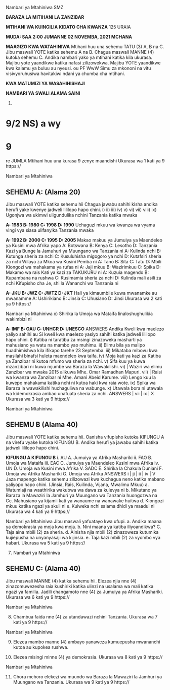 Nambari ya Mtahiniwa
SMZ

**BARAZA LA MITIHANI LA ZANZIBAR**

**MTIHANI WA KUINGILIA KIDATO CHA KWANZA**
125 URAIA

**MUDA: SAA 2:00 JUMANNE 02 NOVEMBA, 2021 MCHANA**

**MAAGIZO KWA WATAHINIWA**
Mtihani huu una sehemu TATU (3) A, B na C.
Jibu maswali YOTE katika sehemu A na B. Chagua maswali MANNE (4)
kutoka sehemu C.
Andika nambari yako ya mtihani katika kila ukurasa.
Majibu yote yaandikwe katika nafasi zilizowekwa.
Majibu YOTE yaandikwe kwa kalamu ya buluu au nyeusi.
ou PF WwW
Simu za mkononi na vitu visivyoruhusiwa havitakiwi ndani ya chumba cha mtihani.

**KWA MATUMIZI YA WASAHIHISHAJI**

**NAMBARI YA SWALI ALAMA SAINI**

1. 
9/2 NS) a wy
=
9
=
re
JUMLA
Mtihani huu una kurasa 9 zenye maandishi
Ukurasa wa 1 kati ya 9
https://

Nambari ya Mtahiniwa

## SEHEMU A: (Alama 20)
Jibu maswali YOTE katika sehemu hii
Chagua jawabu sahihi kisha andika herufi yake kwenye jadweli lililopo hapo chini.
i)
ii)
iii)
iv)
v)
vi)
vii)
viii)
ix)
Ugonjwa wa ukimwi uligundulika nchini Tanzania katika mwaka

**A: 1983 B: 1980 C: 1998 D: 1990**
Uchaguzi mkuu wa kwanza wa vyama vingi vya siasa ulifanyika Tanzania mwaka

**A: 1992 B: 2000 C: 1995 D: 2005**
Makao makuu ya Jumuiya ya Maendeleo ya Kusini mwa Afrika yapo
A: Botswana B: Kenya C: Lesotho D: Tanzania
Kazi ya Bunge la Jamuhuri ya Muungano wa Tanzania ni
A: Kulinda nchi B: Kutunga sheria za nchi
C: Kusuluhisha migogoro ya nchi D: Kutafsiri sheria za nchi
Wilaya za Mkoa wa Kusini Pemba ni
A: Tano B: Sita C: Tatu D: Mbili
Kiongozi wa mahakama ya rufaa ni
A: Jaji mkuu B: Wazirimkuu C: Spika D: Makamo wa rais
Kati ya kazi za TAKUKURU ni
A: Kuzuia magendo B: Kupambana na rushwa
C: Kusimamia sheria za nchi D: Kulinda mali asili za nchi
Kifupisho cha Je, shi la Wananchi wa Tanzania ni

**A: JKU B: JWZ C: JWTZ D: JKT**
Hali ya kimaumbile kuwa mwanamke au mwanamme
A: Ushirikiano B: Jinsia C: Uhusiano D: Jinsi
Ukurasa wa 2 kati ya 9
https://

Nambari ya Mtahiniwa x) Shirika la Umoja wa Mataifa linaloshughulikia wakimbizi ni

**A: IMF B: OAU C: UNHCR D: UNESCO**
ANSWERS
Andika Kweli kwa maelezo yaliyo sahihi au Si kweli kwa maelezo yasiyo sahihi katika jadweli lililopo hapo chini.
i) Katiba ni taratibu za msingi zinazoweka masharti ya mahusiano ya watu na mambo yao muhimu.
ii) Elimu bila ya malipo huadhimishwa kila ifikapo tarehe 23 Septemba.
iii) Mikataba mibovu kwa masilahi binafsi huleta maendeleo kwa taifa.
iv) Moja kati ya kazi za Katiba ya Zanzibar ni kutoa mfumo wa sheria za nchi.
v) Sifa kuu ya kuwa mzanzibari ni kuwa mjumbe wa Baraza la Wawakilishi.
vi) | Waziri wa elimu Zanzibar wa mwaka 2015 alikuwa Mhe. Omar Ramadhan
Mapuri.
vii) | Raisi wa kwanza wa Zanzibar ni Mhe. Amani Abeid Karume.
viii) Lengo kuu la kuwepo mahakama katika nchi ni kutoa haki kwa raia wote.
ix) Spika wa Baraza la wawakilishi huchaguliwa na wabunge.
x) Utawala bora ni utawala wa kidemokrasia ambao unafuata sheria za nchi.
ANSWERS
| vii | ix |
X
Ukurasa wa 3 kati ya 9
https://

Nambari ya Mtahiniwa

## SEHEMU B (Alama 40)
Jibu maswali YOTE katika sehemu hii.
Oanisha vifupisho kutoka KIFUNGU A na virefu vyake kutoka KIFUNGU B. Andika herufi ya jawabu sahihi katika jadweli lililopo hapo chini.

**KIFUNGU A KIFUNGU B**
i. AU A. Jumuiya ya Afrika Mashariki ii. FAO B. Umoja wa Mataifa iii. EAC C. Jumuiya ya Maendeleo Kusini mwa Afrika iv. UN D. Umoja wa Kusini mwa Afrika
V. SADC E. Shirika la Chakula Duniani
F. Umoja wa Afrika Mashariki
G. Umoja wa Afrika
ANSWERS
i | ji | ii | iv | V
Jaza mapengo katika sehemu zilizowazi kwa kuchagua neno katika mabano yaliyopo hapo chini.
(Jinsia, Rais, Kuilinda, Vijana, Mwalimu Mkuu)
a. Watumiaji na waathirika wakubwa wa dawa za kulevya ni b. Mikutano ya Baraza la Mawaziri la Jamhuri ya Muungano wa Tanzania huongozwa na
Cc. Mahusiano ya kijamii kati ya wanaume na wanawake huitwa d. Kiongozi mkuu katika ngazi ya skuli ni e. Kuiweka nchi salama dhidi ya maadui ni
Ukurasa wa 4 kati ya 9
https://

Nambari ya Mtahiniwa
Jibu maswali yafuatayo kwa ufupi.
a. Andika maana ya demokrasia ya moja kwa moja.
b. Nini maana ya katiba iliyoandikwa?
C. Taja aina mbili (2) za sheria.
d. Ainisha njia mbili (2) zinazoweza kutumika kujiepusha na unyanyasaji wa kijinsia.
e. Taja kazi mbili (2) za vyombo vya habari.
Ukurasa wa 5 kati ya 9
https://

7. Nambari ya Mtahiniwa

## SEHEMU C: (Alama 40)
Jibu maswali MANNE (4) katika sehemu hii.
Elezea njia nne (4) zinazomuwezesha raia kushiriki katika ulinzi na usalama wa mali katika ngazi ya familia.
Jadili changamoto nne (4) za Jumuiya ya Afrika Mashariki.
Ukurasa wa 6 kati ya 9
https://

Nambari ya Mtahiniwa

8. Chambua faida nne (4) za utandawazi nchini Tanzania.
Ukurasa wa 7 kati ya 9
https://

Nambari ya Mtahiniwa

9. Elezea mambo manne (4) ambayo yanaweza kumuepusha mwananchi kutoa au kupokea rushwa.

10. Elezea misingi minne (4) ya demokrasia.
Ukurasa wa 8 kati ya 9
https://

Nambari ya Mtahiniwa

11. Chora mchoro elekezi wa muundo wa Baraza la Mawaziri la Jamhuri ya Muungano wa Tanzania.
Ukurasa wa 9 kati ya 9
https://
